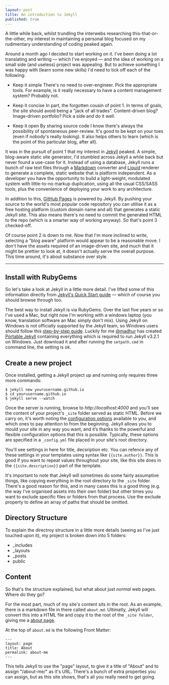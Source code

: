 ```yaml
---
layout: post
title: An introduction to Jekyll
published: true
---
```


A little while back, whilst trundling the interwebs researching this-that-or-the-other, my interest in maintaining a personal blog focused on my rudimentary understanding of coding peaked again.

Around a month ago I decided to start working on it. I've been doing a lot translating and writing — which I've enjoyed — and the idea of working on a small side (and useless) project was appealing. But to achieve something I was happy with (learn some new skills) I'd need to tick off each of the following:

- Keep it simple
There's no need to over-engineer. Pick the appropriate tools. For example, is it really necessary to have a content management system? Probably not.

- Keep it concise
In part, the forgotten cousin of point 1. In terms of goals, the site should avoid being a "jack of all trades". Content-driven blog? Image-driven portfolio? Pick a side and do it well.

- Keep it open
By sharing source code I know there's always the possibility of spontaneous peer-review. It's good to be kept on your toes (even if nobody's really looking). It also helps others to learn (which is the point of this particular blog, after all).

It was in the pursuit of point 1 that my interest in [Jekyll](https://jekyllrb.com/) peaked. A simple, blog-aware static site generator, I'd stumbled across Jekyll a while back but never found a use-case for it.
Instead of using a database, Jekyll runs a bunch of raw text files through a [Markdown](https://daringfireball.net/projects/markdown/) converter and [Liquid](https://github.com/Shopify/liquid/wiki) renderer to generate a complete, static website that is platform independent. As a developer you have the opportunity to build a light-weight, modulated system with little-to-no markup duplication, using all the usual CSS/SASS tools, plus the convenience of deploying your work to any architecture.

In addition to this, [GitHub Pages](https://pages.github.com/) is powered by Jekyll. By pushing your source to the world's most popular code repository you can utilise it as a free hosting platform (custom domain name and all) that generates a static Jekyll site. This also means there's no need to commit the generated HTML to the repo (which is a smarter way of working anyway). So that's point 3 checked-off.

Of course point 2 is down to me. Now that I'm more inclined to write, selecting a "blog aware" platform would appear to be a reasonable move. I don't have the assets required of an image-driven site, and much that it might be prettier to look at, it doesn't actually serve the overall purpose. This time around, it's about substance over style.

-----

## Install with RubyGems

So let's take a look at Jekyll in a little more detail. I've lifted some of this information directly from [Jekyll's Quick Start guide](https://jekyllrb.com/docs/quickstart/) — which of course you should browse through too.

The best way to install Jekyll is via RubyGems. Over the last five years or so I've used a Mac, but right now I'm working with a windows laptop (you know, translation software an Mac simply don't mix). Using Jekyll on Windows is not officially supported by the Jekyll team, so Windows users should follow this [step-by-step guide](http://jekyll-windows.juthilo.com/). Luckily for me [@madhur](https://github.com/madhur) has created [Portable Jekyll](https://github.com/madhur/PortableJekyll) containing everything which is required to run Jekyll v3.2.1 on Windows. Just download it and after running the `setpath.cmd` in command line, the setting is ok.

## Create a new project

Once installed, getting a Jekyll project up and running only requires three more commands:

	$ jekyll new yourusername.github.io
	$ cd yourusername.github.io
	$ jekyll serve --watch 
 
Once the server is running, browse to *http://localhost:4000*  and you'll see the content of your project's `_site` folder served as static HTML.
Before we carry on, it's worth noting the [configuration options](https://jekyllrb.com/docs/configuration/) available to you, and which ones to pay attention to from the beginning.
Jekyll allows you to mould your site in any way you want, and it’s thanks to the powerful and flexible configuration options that this is possible. Typically, these options are specified in a `_config.yml` file placed in your site's root directory.

You'll see settings in here for title, decsription etc. You can refence any of these settings in your templates using syntax like `{{site.author}}`. This is good if you want to repeat values throughout your site, like this site does in the `{{site.description}}` part of the template.

It's important to note that Jekyll will sometimes do some fairly assumptive things, like copying everything in the root directory to the `_site` folder. There's a good reason for this, and in many cases this is a good thing (e.g. the way I've organised assets into their own folder) but other times you want to exclude specific files or folders from that process. Use the exclude property to define an array of paths that should be omitted.

## Directory Structure

To explain the directroy structure in a little more details (seeing as I've just touched upon it), my project is broken down into 5 folders:

- _includes 
- _layouts
- _posts
- public

## Content

So that's the structure explained, but what about just *normal* web pages. Where do they go?

For the most part, much of my site's content sits in the root. As an example, there is a markdown file in there called `about.md`. Ultimatly, Jekyll will convert this into a HTML file and copy it to the root of the `_site folder`, giving me a [about page](https://aleschreiber.github.io/about/).

At the top of `about.md` is the following Front Matter:

	---
    layout: page
    title: About
    permalink: about-me
    ---

This tells Jekyll to use the "page" layout, to give it a title of "About" and to assign "/about-me/" as it's URL. There's a bunch of extra properties you can assign, but as this site shows, that's all you really need to get going.

